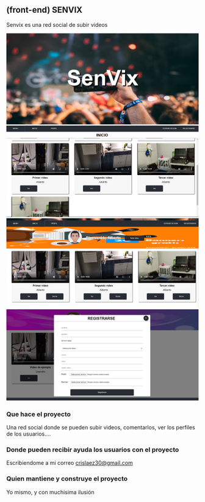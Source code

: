 
## (front-end) SENVIX

Senvix es una red social de subir videos

<img src="https://github.com/crislaez/Fornt_End_Senvix/blob/master/src/img/foto_proyecto.PNG" />

<img src="https://github.com/crislaez/Fornt_End_Senvix/blob/master/src/img/foto_proyecto_2.PNG" />

<img src="https://github.com/crislaez/Fornt_End_Senvix/blob/master/src/img/foto_proyecto_3.PNG" />

<img src="https://github.com/crislaez/Fornt_End_Senvix/blob/master/src/img/foto_proyecto_4.PNG" />

### Que hace el proyecto

Una red social donde se pueden subir videos, comentarlos, ver los perfiles de los usuarios....
 
### Donde pueden recibir ayuda los usuarios con el proyecto
 
Escribiendome a mi correo crislaez30@gmail.com

### Quien mantiene y construye el proyecto

Yo mismo, y con muchisima ilusión
